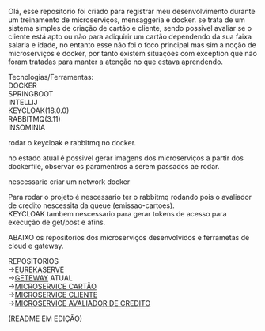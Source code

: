   Olá, esse repositorio foi criado para registrar meu desenvolvimento durante um treinamento de microserviços, mensaggeria e docker.
se trata de um sistema simples de criação de cartão e cliente, sendo possivel avaliar se o cliente está apto ou não
para adiquirir um cartão dependendo da sua faixa salaria e idade, no entanto esse não foi o foco principal mas sim a
noção de microserviços e docker, por tanto existem situações com exception que não foram tratadas para manter a atenção
no que estava aprendendo.<br>

Tecnologias/Ferramentas:<br>
DOCKER<br>
SPRINGBOOT<br>
INTELLIJ<br>
KEYCLOAK(18.0.0)<br>
RABBITMQ(3.11)<br>
INSOMINIA<br>

rodar o keycloak e rabbitmq no docker.<br>

no estado atual é possivel gerar imagens dos microserviços a partir dos dockerfile, observar os paramentros a serem passados ae rodar.<br>

nescessario criar um network docker<br>

Para rodar o projeto é nescessario ter o rabbitmq rodando pois o avaliador de credito nescessita da queue (emissao-cartoes).<br>
KEYCLOAK tambem nescessario para gerar tokens de acesso para execução de get/post e afins.<br>

ABAIXO os repositorios dos microserviços desenvolvidos e ferrametas de cloud e gateway.<br>

REPOSITORIOS<br>
-><a href="https://github.com/EzauMartins/CredCard-eurekaServer/" target="_blank">EUREKASERVE</a> <br>
-><a href="https://github.com/EzauMartins/CredCard-CloudGateway/" target="_blank">GETEWAY</a> ATUAL    
-><a href="https://github.com/EzauMartins/CredCard-Card" target="_blank">MICROSERVICE CARTÃO</a>   
-><a href="https://github.com/EzauMartins/CredCard-clients-servics" target="_blank">MICROSERVICE CLIENTE</a><br> 
-><a href="https://github.com/EzauMartins/credcard-avaliadorcredito" target="_blank">MICROSERVICE AVALIADOR DE CREDITO</a>    

(README EM EDIÇÂO)
